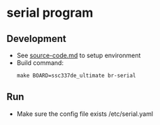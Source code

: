 # serial program

## Development

-   See [source-code.md](https://github.com/OpenIPC/wiki/blob/master/en/source-code.md) to setup environment
-   Build command:
	```
	make BOARD=ssc337de_ultimate br-serial
	```

## Run

-   Make sure the config file exists /etc/serial.yaml
